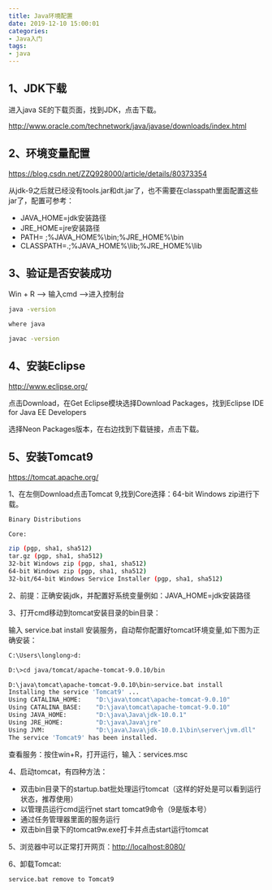 ```yaml
---
title: Java环境配置
date: 2019-12-10 15:00:01
categories:
- Java入门
tags:
- java
---
```


## 1、JDK下载

进入java SE的下载页面，找到JDK，点击下载。

<http://www.oracle.com/technetwork/java/javase/downloads/index.html>

## 2、环境变量配置

<https://blog.csdn.net/ZZQ928000/article/details/80373354>

从jdk-9之后就已经没有tools.jar和dt.jar了，也不需要在classpath里面配置这些jar了，配置可参考：

- JAVA_HOME=jdk安装路径
- JRE_HOME=jre安装路径
- PATH= ;%JAVA_HOME%\bin;%JRE_HOME%\bin
- CLASSPATH=.;%JAVA_HOME%\lib;%JRE_HOME%\lib

## 3、验证是否安装成功

Win + R --> 输入cmd -->进入控制台

```sh
java -version

where java

javac -version
```

## 4、安装Eclipse

<http://www.eclipse.org/>

点击Download，在Get Eclipse模块选择Download Packages，找到Eclipse IDE for Java EE Developers

选择Neon Packages版本，在右边找到下载链接，点击下载。

## 5、安装Tomcat9

<https://tomcat.apache.org/>

1、在左侧Download点击Tomcat 9,找到Core选择：64-bit Windows zip进行下载。

```sh
Binary Distributions

Core:

zip (pgp, sha1, sha512)
tar.gz (pgp, sha1, sha512)
32-bit Windows zip (pgp, sha1, sha512)
64-bit Windows zip (pgp, sha1, sha512)
32-bit/64-bit Windows Service Installer (pgp, sha1, sha512)
```

2、前提：正确安装jdk，并配置好系统变量例如：JAVA_HOME=jdk安装路径

3、打开cmd移动到tomcat安装目录的bin目录：

输入 service.bat install 安装服务，自动帮你配置好tomcat环境变量,如下图为正确安装：

```sh
C:\Users\longlong>d:

D:\>cd java/tomcat/apache-tomcat-9.0.10/bin

D:\java\tomcat\apache-tomcat-9.0.10\bin>service.bat install
Installing the service 'Tomcat9' ...
Using CATALINA_HOME:    "D:\java\tomcat\apache-tomcat-9.0.10"
Using CATALINA_BASE:    "D:\java\tomcat\apache-tomcat-9.0.10"
Using JAVA_HOME:        "D:\java\Java\jdk-10.0.1"
Using JRE_HOME:         "D:\java\Java\jre"
Using JVM:              "D:\java\Java\jdk-10.0.1\bin\server\jvm.dll"
The service 'Tomcat9' has been installed.
```

查看服务：按住win+R，打开运行，输入：services.msc

4、启动tomcat，有四种方法：

- 双击bin目录下的startup.bat批处理运行tomcat（这样的好处是可以看到运行状态，推荐使用）
- 以管理员运行cmd运行net start tomcat9命令（9是版本号）
- 通过任务管理器里面的服务运行
- 双击bin目录下的tomcat9w.exe打卡并点击start运行tomcat

5、浏览器中可以正常打开网页：<http://localhost:8080/>

6、卸载Tomcat:

```log
service.bat remove to Tomcat9
```
